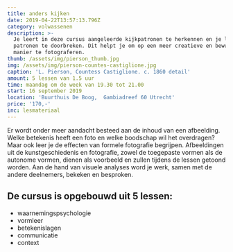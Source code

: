 ```yaml
---
title: anders kijken
date: 2019-04-22T13:57:13.796Z
category: volwassenen
description: >-
  Je leert in deze cursus aangeleerde kijkpatronen te herkennen en je leert deze
  patronen te doorbreken. Dit helpt je om op een meer creatieve en bewuste
  manier te fotograferen.
thumb: /assets/img/pierson_thumb.jpg
img: /assets/img/pierson-countes-castiglione.jpg
caption: 'L. Pierson, Countess Castiglione. c. 1860 detail'
amount: 5 lessen van 1.5 uur
time: maandag om de week van 19.30 tot 21.00
start: 16 september 2019
location: 'Buurthuis De Boog,  Gambiadreef 60 Utrecht'
price: '170,-'
inc: lesmateriaal
---
```

 Er wordt onder meer aandacht besteed aan de inhoud van een afbeelding. Welke betekenis heeft een foto en welke boodschap wil het overdragen? Maar ook leer je de effecten van formele fotografie begrijpen. Afbeeldingen uit de kunstgeschiedenis en fotografie, zowel de toegepaste vormen als de autonome vormen, dienen als voorbeeld en zullen tijdens de lessen getoond worden. Aan de hand van visuele analyses word je werk, samen met de andere deelnemers, bekeken en besproken. 

## De cursus is opgebouwd uit 5 lessen:

* waarnemingspsychologie
* vormleer
* betekenislagen
* communicatie
* context
